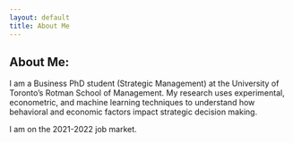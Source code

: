 ```yaml
---
layout: default
title: About Me
---
```

## About Me: 
I am a Business PhD student (Strategic Management) at the University of Toronto’s Rotman School of Management. My research uses experimental, econometric, and machine learning techniques to understand how behavioral and economic factors impact strategic decision making. 

I am on the 2021-2022 job market.

